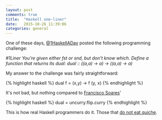 ```yaml
---
layout: post
comments: true
title:  "Haskell one-liner"
date:   2015-10-26 11:39:06
categories: general
---
```

One of these days, [@1HaskellADay](http://www.twitter.com/1haskelladay) posted the following programming challenge:

*#1Liner You're given either fst or snd, but don't know which. Define a function that returns its dual: dual :: ((a,a) -> a) -> ((a,a) -> a)*

My answer to the challenge was fairly straightforward:

{% highlight haskell %}
dual f = \(x,y) -> f (y, x)
{% endhighlight %}

It's not bad, but nothing compared to [Francisco Soares](http://www.twitter.com/frsoares)'

{% highlight haskell %}
 dual = uncurry.flip.curry
{% endhighlight %}

This is how real Haskell programmers do it. Those that [do not eat quiche](http://www.bernstein-plus-sons.com/RPDEQ.html "Real programmers don't eat quiche").
